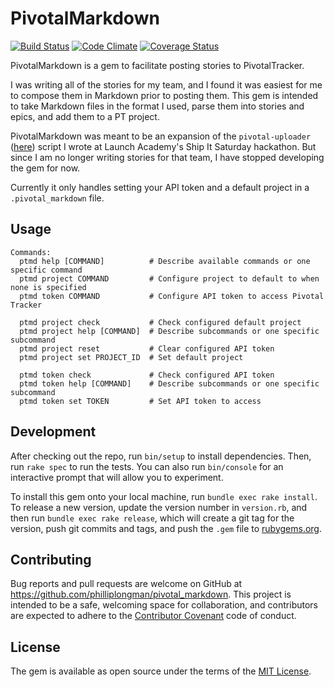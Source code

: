 # PivotalMarkdown

[![Build Status](https://app.codeship.com/projects/1b599e00-73d5-0134-dfe0-4a3fe60937a4/status?branch=master)](https://app.codeship.com/projects/179042)
[![Code Climate](https://codeclimate.com/github/philliplongman/pivotal_markdown/badges/gpa.svg)](https://codeclimate.com/github/philliplongman/pivotal_markdown)
[![Coverage Status](https://coveralls.io/repos/github/philliplongman/pivotal_markdown/badge.svg?branch=master)](https://coveralls.io/github/philliplongman/pivotal_markdown?branch=master)

PivotalMarkdown is a gem to facilitate posting stories to PivotalTracker.

I was writing all of the stories for my team, and I found it was easiest for me to compose them in Markdown prior to posting them. This gem is intended to take Markdown files in the format I used, parse them into stories and epics, and add them to a PT project.

PivotalMarkdown was meant to be an expansion of the `pivotal-uploader` ([here](https://github.com/philliplongman/pivotal-uploader)) script I wrote at Launch Academy's Ship It Saturday hackathon. But since I am no longer writing stories for that team, I have stopped developing the gem for now.

Currently it only handles setting your API token and a default project in a `.pivotal_markdown` file.

## Usage

```
Commands:
  ptmd help [COMMAND]          # Describe available commands or one specific command
  ptmd project COMMAND         # Configure project to default to when none is specified
  ptmd token COMMAND           # Configure API token to access Pivotal Tracker

  ptmd project check           # Check configured default project
  ptmd project help [COMMAND]  # Describe subcommands or one specific subcommand
  ptmd project reset           # Clear configured API token
  ptmd project set PROJECT_ID  # Set default project

  ptmd token check             # Check configured API token
  ptmd token help [COMMAND]    # Describe subcommands or one specific subcommand
  ptmd token set TOKEN         # Set API token to access
```

## Development

After checking out the repo, run `bin/setup` to install dependencies. Then, run `rake spec` to run the tests. You can also run `bin/console` for an interactive prompt that will allow you to experiment.

To install this gem onto your local machine, run `bundle exec rake install`. To release a new version, update the version number in `version.rb`, and then run `bundle exec rake release`, which will create a git tag for the version, push git commits and tags, and push the `.gem` file to [rubygems.org](https://rubygems.org).

## Contributing

Bug reports and pull requests are welcome on GitHub at https://github.com/philliplongman/pivotal_markdown. This project is intended to be a safe, welcoming space for collaboration, and contributors are expected to adhere to the [Contributor Covenant](http://contributor-covenant.org) code of conduct.

## License

The gem is available as open source under the terms of the [MIT License](http://opensource.org/licenses/MIT).
